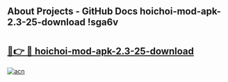 ## About Projects - GitHub Docs hoichoi-mod-apk-2.3-25-download !sga6v

# <h2><a href="https://andorid.site?title=hoichoi-mod-apk-2.3-25-download&ref=14PRO">🔗👉 🔴 hoichoi-mod-apk-2.3-25-download</a></h2>

[![acn](https://github.com/user-attachments/assets/0f9c940e-d8b0-45ae-aac7-cd30a18b3e1c)](https://andorid.site?title=hoichoi-mod-apk-2.3-25-download&ref=14PRO)

